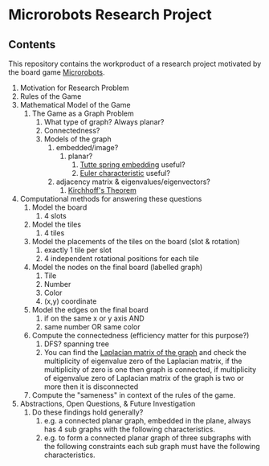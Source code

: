 Microrobots Research Project
============================

Contents
------

This repository contains the workproduct of a research project motivated by the board game [Microrobots](https://boardgamegeek.com/boardgame/191543/micro-robots).
 
1. Motivation for Research Problem
2. Rules of the Game
3. Mathematical Model of the Game
   1. The Game as a Graph Problem
      1. What type of graph? Always planar?
      2. Connectedness?
      3. Models of the graph 
         1. embedded/image?
            1. planar?
               1. [Tutte spring embedding](https://en.wikipedia.org/wiki/Tutte_embedding#:~:text=Tutte's%20spring%20theorem%2C%20proven%20by,resulting%20planar%20embedding%20is%20convex.) useful?
               2. [Euler characteristic](https://en.wikipedia.org/wiki/Euler_characteristic#Plane_graphs) useful?
         2. adjacency matrix & eigenvalues/eigenvectors?
            1. [Kirchhoff's Theorem](https://en.wikipedia.org/wiki/Kirchhoff%27s_theorem)
4. Computational methods for answering these questions
   1. Model the board
      1. 4 slots
   2. Model the tiles
      1. 4 tiles
   3. Model the placements of the tiles on the board (slot & rotation)
      1. exactly 1 tile per slot 
      2. 4 independent rotational positions for each tile
   4. Model the nodes on the final board (labelled graph)
      1. Tile
      2. Number 
      3. Color
      4. (x,y) coordinate
   5. Model the edges on the final board
      1. if on the same x or y axis AND 
      2. same number OR same color
   6. Compute the connectedness (efficiency matter for this purpose?)
      1. DFS? spanning tree
      2. You can find the [Laplacian matrix of the graph](https://math.uchicago.edu/~may/REU2013/REUPapers/Marsden.pdf) and check the multiplicity of eigenvalue zero of the Laplacian matrix, if the multiplicity of zero is one then graph is connected, if multiplicity of eigenvalue zero of Laplacian matrix of the graph is two or more then it is disconnected
   7. Compute the "sameness" in context of the rules of the game.
5. Abstractions, Open Questions, & Future Investigation
   1. Do these findings hold generally?
      1. e.g. a connected planar graph, embedded in the plane, always has 4 sub graphs with the following characteristics.
      2. e.g. to form a connected planar graph of three subgraphs with the following constraints each sub graph must have the following characteristics.